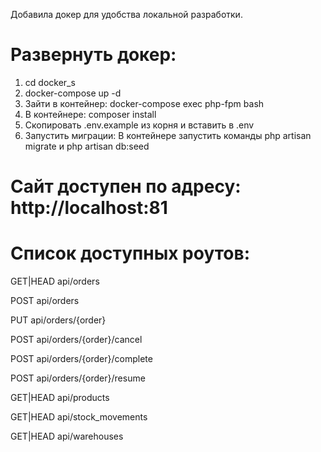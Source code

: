 Добавила докер для удобства локальной разработки. 

# Развернуть докер:

1) cd docker_s
2) docker-compose up -d
3) Зайти в контейнер: docker-compose exec php-fpm bash
4) В контейнере: composer install
5) Скопировать .env.example из корня и вставить в .env
6) Запустить миграции:
В контейнере запустить команды php artisan migrate и php artisan db:seed

# Сайт доступен по адресу: http://localhost:81


# Список доступных роутов:

GET|HEAD  api/orders 

POST      api/orders 

PUT       api/orders/{order} 

POST      api/orders/{order}/cancel

POST      api/orders/{order}/complete

POST      api/orders/{order}/resume 

GET|HEAD  api/products

GET|HEAD  api/stock_movements

GET|HEAD  api/warehouses 
